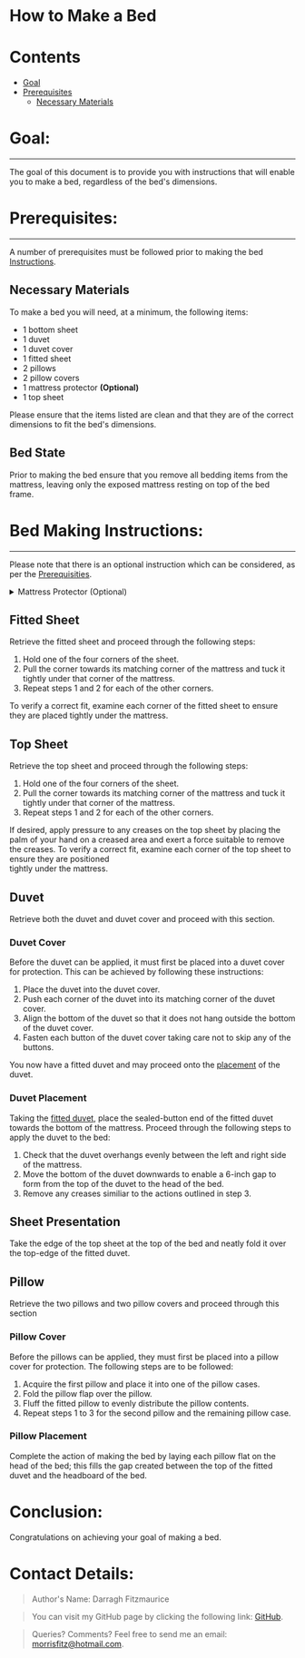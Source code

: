 How to Make a Bed
================
# Contents

- [Goal](#goal)
- [Prerequisites](#prerequisites)
  * [Necessary Materials](#necessary-materials)


# Goal:
--------

The goal of this document is to provide you with instructions that will enable you to make a bed, regardless of the bed's dimensions. 


# Prerequisites: 
--------------
A number of prerequisites must be followed prior to making the bed [Instructions](#bed-making-instructions).

## Necessary Materials

To make a bed you will need, at a minimum, the following items:
* 1 bottom sheet 
* 1 duvet
* 1 duvet cover
* 1 fitted sheet
* 2 pillows
* 2 pillow covers
* 1 mattress protector **(Optional)**
* 1 top sheet

Please ensure that the items listed are clean and that they are of the correct dimensions to fit the bed's dimensions. 

## Bed State

Prior to making the bed ensure that you remove all bedding items from the mattress, leaving only the exposed mattress resting on top of the bed frame. 



# Bed Making Instructions:
-------------

Please note that there is an optional instruction which can be considered, as per the [Prerequisities](#Prerequisites).

<details>
  <summary>Mattress Protector (Optional)</summary>
 Retrieve the mattress protector and place the side with the manufacturer tag down onto the mattress. 

   1. Hold one of the four fasteners of the mattress protector.
   2. Pull the fastener towards its matching corner of the mattress and tuck it tightly under that corner of the mattress.
   3. Repeat steps 1 and 2 for each fastener.

</details>

## Fitted Sheet 

Retrieve the fitted sheet and proceed through the following steps:

   1. Hold one of the four corners of the sheet.
   2. Pull the corner towards its matching corner of the mattress and tuck it tightly under that corner of the mattress. 
   3. Repeat steps 1 and 2 for each of the other corners. 

To verify a correct fit, examine each corner of the fitted sheet to ensure they are placed tightly under the mattress.
   
## Top Sheet 

Retrieve the top sheet and proceed through the following steps:

   1. Hold one of the four corners of the sheet.
   2. Pull the corner towards its matching corner of the mattress and tuck it tightly under that corner of the mattress. 
   3. Repeat steps 1 and 2 for each of the other corners. 

   If desired, apply pressure to any creases on the top sheet by placing the palm of your hand on a creased area and exert
   a force suitable to remove the creases. To verify a correct fit, examine each corner of the top sheet to ensure they are positioned  
   tightly under the mattress.

##  Duvet

Retrieve both the duvet and duvet cover and proceed with this section.

### Duvet Cover

Before the duvet can be applied, it must first be placed into a duvet cover for protection. This can be achieved by following these instructions:

   1. Place the duvet into the duvet cover.
   2. Push each corner of the duvet into its matching corner of the duvet cover. 
   3. Align the bottom of the duvet so that it does not hang outside the bottom of the duvet cover.
   4. Fasten each button of the duvet cover taking care not to skip any of the buttons.

You now have a fitted duvet and may proceed onto the [placement](#duvet-placement) of the duvet.

###  Duvet Placement

Taking the [fitted duvet](#duvet-cover), place the sealed-button end of the fitted duvet towards the bottom of the mattress. Proceed through the following steps to apply the duvet to the bed:

   1. Check that the duvet overhangs evenly between the left and right side of the mattress. 
   2. Move the bottom of the duvet downwards to enable a 6-inch gap to form from the top of the duvet to the head of the 
        bed.
   3. Remove any creases similiar to the actions outlined in step 3. 

## Sheet Presentation

Take the edge of the top sheet at the top of the bed and neatly fold it over the top-edge of the fitted duvet. 

## Pillow

Retrieve the two pillows and two pillow covers and proceed through this section

### Pillow Cover

 Before the pillows can be applied, they must first be placed into a pillow cover for protection. The following steps are to be followed:

   1. Acquire the first pillow and place it into one of the pillow cases.
   2. Fold the pillow flap over the pillow. 
   3. Fluff the fitted pillow to evenly distribute the pillow contents. 
   4. Repeat steps 1 to 3 for the second pillow and the remaining pillow case. 

### Pillow Placement

Complete the action of making the bed by laying each pillow flat on the head of the bed; this fills the gap created between the top of the fitted duvet and the headboard of the bed. 

# Conclusion:

Congratulations on achieving your goal of making a bed.

# Contact Details:

> Author's Name: Darragh Fitzmaurice

> You can visit my GitHub page by clicking the following link: [GitHub](https://github.com/morrisfitz).

> Queries? Comments? Feel free to send me an email: [morrisfitz@hotmail.com](mailto:morrisfitz@hotmail.com).





